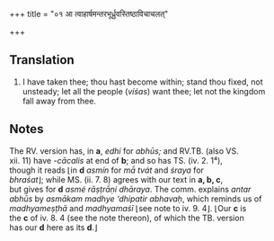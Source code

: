 +++
title = "०१ आ त्वाहार्षमन्तरभूर्ध्रुवस्तिष्ठाविचाचलत्"

+++
## Translation
1. I have taken thee; thou hast become within; stand thou fixed, not  
unsteady; let all the people (*víśas*) want thee; let not the kingdom  
fall away from thee.

## Notes
The RV. version has, in **a**, *edhi* for *abhūs;* and RV.TB. (also VS.  
xii. 11) have *-cācalis* at end of **b**; and so has TS. (iv. 2. 1⁴),  
though it reads ⌊in **d** *asmín* for *mā́ tvát* and *śraya* for  
*bhraśat*⌋; while MS. (ii. 7. 8) agrees with our text in **a, b, c**,  
but gives for **d** *asmé rāṣṭrā́ṇi dhāraya*. The comm. explains *antar  
abhūs* by *asmākam madhye ‘dhipatir abhavaḥ*, which reminds us of  
*madhyameṣṭhā* and *madhyamaśī* ⌊see note to iv. 9. 4⌋. ⌊Our **c** is  
the **c** of iv. 8. 4 (see the note thereon), of which the TB. version  
has our **d** here as its **d**.⌋
